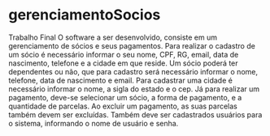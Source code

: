 # gerenciamentoSocios

Trabalho Final
O software a ser desenvolvido, consiste em um gerenciamento de sócios e seus pagamentos. Para realizar o cadastro de um sócio é necessário informar o seu nome, CPF, RG, email, data de nascimento, telefone e a cidade em que reside. Um sócio poderá ter dependentes ou não, que para cadastro será necessário informar o nome, telefone, data de nascimento e email.
Para cadastrar uma cidade é necessário informar o nome, a sigla do estado e o cep. Já para realizar um pagamento, deve-se selecionar um sócio, a forma de pagamento, e a quantidade de parcelas. Ao excluir um pagamento, as suas parcelas também devem ser excluídas.
Também deve ser cadastrados usuários para o sistema, informando o nome de usuário e senha.
